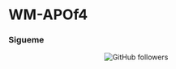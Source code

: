 # WM-APOf4
### Sigueme

<p align="center">
  <img alt="GitHub followers" src="https://img.shields.io/github/followers/fsfeds95">
</p>

